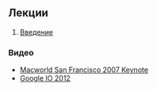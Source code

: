 ## Лекции

1. [Введение](https://auca.github.io/itdc-droid/lecture-1.html)

### Видео

* [Macworld San Francisco 2007 Keynote](https://drive.google.com/open?id=0B85z_dQxOMgLWUo3T3VVY2Eyc0E)
* [Google IO 2012](https://drive.google.com/open?id=0B85z_dQxOMgLZ19pU2tUWDZTNVE)

